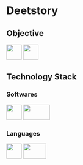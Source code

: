# Deetstory

## Objective

<img src="https://github.com/Subhankar-Ray192/Deetstory/assets/91007834/0e11f865-33f1-48c9-badb-5341e0fcb2c0" height=40 width=40> 
<img src="https://github.com/Subhankar-Ray192/Deetstory/assets/91007834/ea56ca3f-03b3-4d0f-9d6f-060dc61c497c" height=40 width=40><br>

## Technology Stack
### Softwares
<img src="https://github.com/Subhankar-Ray192/Deetstory/assets/91007834/f3ef3209-0eb0-45d0-981d-d19939b6a0ff" height=40 width=40>
<img src="https://github.com/Subhankar-Ray192/Deetstory/assets/91007834/70433b7f-e07f-40d4-9176-d388c6a1f2ec" height=40 width=70>



### Languages
<img src="https://github.com/Subhankar-Ray192/Deetstory/assets/91007834/e2331e55-8f4e-4231-8f95-bc11e00ed2de" height=40 width=40>
<img src="https://github.com/Subhankar-Ray192/Deetstory/assets/91007834/bc6630ee-9908-48af-8879-a6b1176e3dfe" height=40 width=60>
